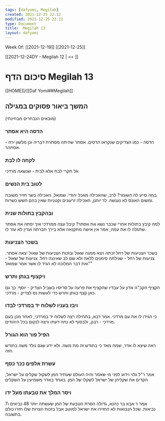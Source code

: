 ```yaml
---
tags: [dafyomi, Megilah] 
created: 2021-12-25 22:12
modified: 2021-12-25 22:12
type: Document
title:  Megilah 13
layout: dafyomi
---
```

Week Of: [[2021-12-19]]
[[2021-12-25]]

[[2021-12-24DY - Megilah 12 | << ]] 

# סיכום הדף  Megilah 13

[[HOME]]/[[Daf Yomi##Megilah]]

## המשך ביאור פסוקים במגילה
(מובאים הנבחרים מבחינתי)

### הדסה היא אסתר
הדסה - כמו הצדיקים שנקראו הדסים.
אסתר שהיתה מסתרת דבריה וכן מלשון ירח -אסתהר.
### לקחה לו לבת
אל תקרי לבת אלא לבית - שנשאה מרדכי
 ### לטוב בית הנשים
 במה סייע לה השומר? לרב, שהאכילה מאכל יהודי. שמואל, האכילה בשר חזיר משובח ומשום האונס לא נענשה. לר יוחנן, האכילה זרעונים וקטניות שאין בהם חשש כשרות. 
 ### ובהקבץ בתולות שנית
 למה קיבץ בתולות אחרי שכבר נשא את אסתר? קיבל עצה ממרדכי איך יפתה את אסתר שתגלה לו את עמה, אמר אין אישה מתקנאה אלא בירך חברתה ועדין לא עזר לו.
 ### בשכר הצניעות
 בשכר הצניעות של רחל זכתה ויצא ממנה שאול ובזכות הצניעות של שאול יצאה אסתר.
 צניעות של רחל - שגילתה סימנים ללאה ולא שם לב שאיננה רחל.
 צניעות של שאול - "ואת דבר המלוכה לא הגיד לו אשר אמר שמואל" 
 ### ויקצוף בגתן ותרש
 הקציף הקב"ה אדון על עבדיו שהקציף את פרעה על סריסיו בשביל הצדיק - יוסף. כך גם כאן קצף בגתן ותרש כדי לעשות נס לצדיק - מרדכי.
 ### ויבז בעניו לשלוח יד במרדכי לבדו
 כי הגידו לו את עם מרדכי. אמר רבא, בתחילה רצה לשלוח יד במרדכי, לאחר מכן בעם מרדכי - רבנן, ולבסוף לא נחה דעתו ורצה לנקום בכל היהודים.
 ### הפיל פור הוא הגורל
 ראה שיצא לו אדר, שמח מאד כי בחודש זה מת משה. ולא ידע שגם נולד משה בחודש הזה.
 ### עשרת אלפים ככר כסף
 אמר ר"ל גלוי וידוע לפני מי שאמר והיה העולם שעתיד המן לשקול שקלים על ישראל, הקדים את שקליהן של ישראל לשקלו של המן. באחד באדר משמיעין על השקלים
 ### ויסר המלך את טבעתו מעל ידו
 אמר ר אבא בר כהנא, גדולה הסרת הטבעת של המן שעשתה יותר 48 נביאים ו7 נביאות. שכל הנבואות לא החזירו את ישראל למוטב אבל בזכות הצרות שלו חזרו כולם בתשובה.
 